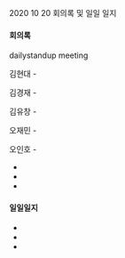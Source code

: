 2020 10 20 회의록 및 일일 일지



#### 회의록

dailystandup meeting

김현대 - 

김경재 - 

김유창 - 

오재민 - 

오인호 - 

-

-

-





#### 일일일지

-

-

-

